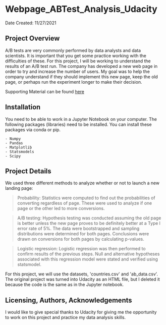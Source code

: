 # Webpage_ABTest_Analysis_Udacity

Date Created: 11/27/2021

## Project Overview

A/B tests are very commonly performed by data analysts and data scientists. It is important that you get some practice working with the difficulties of these. For this project, I will be working to understand the results of an A/B test run. The company has developed a new web page in order to try and increase the number of users. My goal was to help the company understand if they should implement this new page, keep the old page, or perhaps run the experiment longer to make their decision.

Supporting Material can be found [here](https://d17h27t6h515a5.cloudfront.net/topher/2017/December/5a32c9a0_analyzeabtestresults-2/analyzeabtestresults-2.zip)

## Installation 
You need to be able to work in a Jupyter Notebook on your computer. The following packages (libraries) need to be installed. You can install these packages via conda or pip.
~~~~~~
- Numpy
- Pandas
- Matplotlib
- Statsmodels
- Scipy
~~~~~~
## Project Details
We used three different methods to analyze whether or not to launch a new landing page:

> Probability: Statistics were computed to find out the probabilities of converting regardless of page. These were used to analyze if one page or the other led to more conversions.

> A/B testing: Hypothesis testing was conducted assuming the old page is better unless the new page proves to be definitely better at a Type I error rate of 5%. The data were bootstrapped and sampling distributions were determined for both pages. Conclusions were drawn on conversions for both pages by calculating p-values.

> Logistic regression: Logistic regression was then performed to confirm results of the previous steps. Null and alternative hypotheses associated with this regression model were stated and verified using statsmodel.

For this project, we will use the datasets, 'countries.csv' and 'ab_data.csv'. The original project was turned into Udacity as an HTML file, but I deleted it because the code is the same as in the Jupyter notebook.

## Licensing, Authors, Acknowledgements
I would like to give special thanks to Udacity for giving me the opportunity to work on this project and practice my data analysis skills. 

